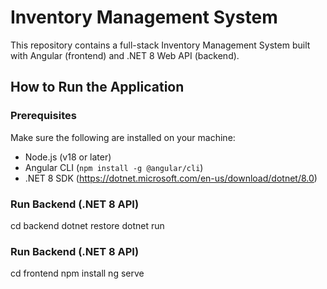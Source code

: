 # Inventory Management System

This repository contains a full-stack Inventory Management System built with Angular (frontend) and .NET 8 Web API (backend).

## How to Run the Application

### Prerequisites

Make sure the following are installed on your machine:

- Node.js (v18 or later)
- Angular CLI (`npm install -g @angular/cli`)
- .NET 8 SDK (https://dotnet.microsoft.com/en-us/download/dotnet/8.0)

### Run Backend (.NET 8 API)

cd backend
dotnet restore
dotnet run

### Run Backend (.NET 8 API)
cd frontend
npm install
ng serve
